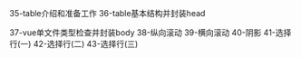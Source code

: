 35-table介绍和准备工作
36-table基本结构并封装head

37-vue单文件类型检查并封装body
38-纵向滚动
39-横向滚动
40-阴影
41-选择行(一)
42-选择行(二)
43-选择行(三)